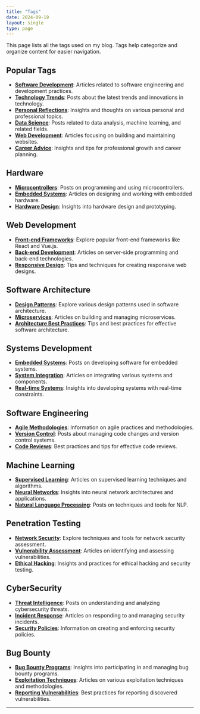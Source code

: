 ```yaml
---
title: "Tags"
date: 2024-09-19
layout: single
type: page
---
```


This page lists all the tags used on my blog. Tags help categorize and organize content for easier navigation.

## Popular Tags

- [**Software Development**](/tags/software-development/): Articles related to software engineering and development practices.
- [**Technology Trends**](/tags/technology-trends/): Posts about the latest trends and innovations in technology.
- [**Personal Reflections**](/tags/personal-reflections/): Insights and thoughts on various personal and professional topics.
- [**Data Science**](/tags/data-science/): Posts related to data analysis, machine learning, and related fields.
- [**Web Development**](/tags/web-development/): Articles focusing on building and maintaining websites.
- [**Career Advice**](/tags/career-advice/): Insights and tips for professional growth and career planning.

## Hardware

- [**Microcontrollers**](/tags/microcontrollers/): Posts on programming and using microcontrollers.
- [**Embedded Systems**](/tags/embedded-systems/): Articles on designing and working with embedded hardware.
- [**Hardware Design**](/tags/hardware-design/): Insights into hardware design and prototyping.

## Web Development

- [**Front-end Frameworks**](/tags/front-end-frameworks/): Explore popular front-end frameworks like React and Vue.js.
- [**Back-end Development**](/tags/back-end-development/): Articles on server-side programming and back-end technologies.
- [**Responsive Design**](/tags/responsive-design/): Tips and techniques for creating responsive web designs.


## Software Architecture

- [**Design Patterns**](/tags/design-patterns/): Explore various design patterns used in software architecture.
- [**Microservices**](/tags/microservices/): Articles on building and managing microservices.
- [**Architecture Best Practices**](/tags/architecture-best-practices/): Tips and best practices for effective software architecture.

## Systems Development

- [**Embedded Systems**](/tags/embedded-systems/): Posts on developing software for embedded systems.
- [**System Integration**](/tags/system-integration/): Articles on integrating various systems and components.
- [**Real-time Systems**](/tags/real-time-systems/): Insights into developing systems with real-time constraints.

## Software Engineering

- [**Agile Methodologies**](/tags/agile-methodologies/): Information on agile practices and methodologies.
- [**Version Control**](/tags/version-control/): Posts about managing code changes and version control systems.
- [**Code Reviews**](/tags/code-reviews/): Best practices and tips for effective code reviews.

## Machine Learning

- [**Supervised Learning**](/tags/supervised-learning/): Articles on supervised learning techniques and algorithms.
- [**Neural Networks**](/tags/neural-networks/): Insights into neural network architectures and applications.
- [**Natural Language Processing**](/tags/natural-language-processing/): Posts on techniques and tools for NLP.

## Penetration Testing

- [**Network Security**](/tags/network-security/): Explore techniques and tools for network security assessment.
- [**Vulnerability Assessment**](/tags/vulnerability-assessment/): Articles on identifying and assessing vulnerabilities.
- [**Ethical Hacking**](/tags/ethical-hacking/): Insights and practices for ethical hacking and security testing.

## CyberSecurity

- [**Threat Intelligence**](/tags/threat-intelligence/): Posts on understanding and analyzing cybersecurity threats.
- [**Incident Response**](/tags/incident-response/): Articles on responding to and managing security incidents.
- [**Security Policies**](/tags/security-policies/): Information on creating and enforcing security policies.

## Bug Bounty

- [**Bug Bounty Programs**](/tags/bug-bounty-programs/): Insights into participating in and managing bug bounty programs.
- [**Exploitation Techniques**](/tags/exploitation-techniques/): Articles on various exploitation techniques and methodologies.
- [**Reporting Vulnerabilities**](/tags/reporting-vulnerabilities/): Best practices for reporting discovered vulnerabilities.

---


